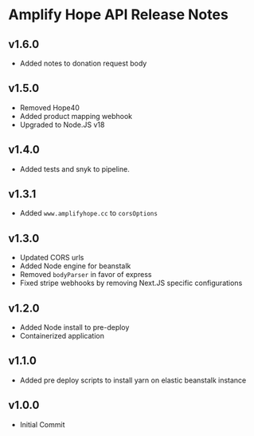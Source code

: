 # Amplify Hope API Release Notes

## v1.6.0

- Added notes to donation request body

## v1.5.0

- Removed Hope40
- Added product mapping webhook
- Upgraded to Node.JS v18

## v1.4.0

- Added tests and snyk to pipeline.

## v1.3.1

- Added `www.amplifyhope.cc` to `corsOptions`

## v1.3.0

- Updated CORS urls
- Added Node engine for beanstalk
- Removed `bodyParser` in favor of express
- Fixed stripe webhooks by removing Next.JS specific configurations

## v1.2.0

- Added Node install to pre-deploy
- Containerized application

## v1.1.0

- Added pre deploy scripts to install yarn on elastic beanstalk instance

## v1.0.0

- Initial Commit
